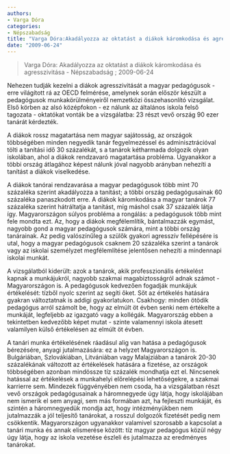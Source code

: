 ```yaml
---
authors: 
- Varga Dóra
categories: 
- Népszabadság
title: "Varga Dóra:Akadályozza az oktatást a diákok káromkodása és agresszivitása"
date: "2009-06-24"
---
```

> Varga Dóra: Akadályozza az oktatást a diákok káromkodása és agresszivitása - Népszabadság ; 2009-06-24

Nehezen tudják kezelni a diákok agresszivitását a magyar pedagógusok - erre világított rá az OECD felmérése, amelynek során először készült a pedagógusok munkakörülményeiről nemzetközi összehasonlító vizsgálat. Első körben az alsó középfokon - ez nálunk az általános iskola felső tagozata - oktatókat vonták be a vizsgálatba: 23 részt vevő ország 90 ezer tanárát kérdezték.

A diákok rossz magatartása nem magyar sajátosság, az országok többségében minden negyedik tanár fegyelmezéssel és adminisztrációval tölti a tanítási idő 30 százalékát, s a tanárok kétharmada dolgozik olyan iskolában, ahol a diákok rendzavaró magatartása probléma. Ugyanakkor a többi ország átlagához képest nálunk jóval nagyobb arányban nehezíti a tanítást a diákok viselkedése.

A diákok tanórai rendzavarása a magyar pedagógusok több mint 70 százaléka szerint akadályozza a tanítást; a többi ország pedagógusainak 60 százaléka panaszkodott erre. A diákok káromkodása a magyar tanárok 77 százaléka szerint hátráltatja a tanítást, míg máshol csak 37 százalék látja így. Magyarországon súlyos probléma a rongálás: a pedagógusok több mint fele mondta ezt. Az, hogy a diákok megfélemlítik, bántalmazzák egymást, nagyobb gond a magyar pedagógusok számára, mint a többi ország tanárainak. Az pedig valószínűleg a szülők gyakori agresszív fellépésére is utal, hogy a magyar pedagógusok csaknem 20 százaléka szerint a tanárok vagy az iskolai személyzet megfélemlítése jelentősen nehezíti a mindennapi iskolai munkát.

A vizsgálatból kiderült: azok a tanárok, akik professzionális értékelést kapnak a munkájukról, nagyobb szakmai magabiztosságról adnak számot - Magyarországon is. A pedagógusok kedvezően fogadják munkájuk értékelését: tízből nyolc szerint az segíti őket. Sőt az értékelés hatására gyakran változtatnak is addigi gyakorlatukon. Csakhogy: minden ötödik pedagógus arról számolt be, hogy az elmúlt öt évben senki nem értékelte a munkáját, legfeljebb az igazgató vagy a kollégák. Magyarország ebben a tekintetben kedvezőbb képet mutat - szinte valamennyi iskola átesett valamilyen külső értékelésen az elmúlt öt évben.

A tanári munka értékelésének ráadásul alig van hatása a pedagógusok bérezésére, anyagi jutalmazására: ez a helyzet Magyarországon is. Bulgáriában, Szlovákiában, Litvániában vagy Malajziában a tanárok 20-30 százalékának változott az értékelések hatására a fizetése, az országok többségében azonban mindössze tíz százalék mondhatja ezt el. Nincsenek hatással az értékelések a munkahelyi előrelépési lehetőségekre, a szakmai karrierre sem. Mindezek függvényében nem csoda, ha a vizsgálatban részt vevő országok pedagógusainak a háromnegyede úgy látja, hogy iskolájában nem ismerik el sem anyagi, sem más formában azt, ha fejleszti munkáját, és szintén a háromnegyedük mondja azt, hogy intézményükben nem jutalmazzák a jól teljesítő tanárokat, a rosszul dolgozók fizetését pedig nem csökkentik. Magyarországon ugyanakkor valamivel szorosabb a kapcsolat a tanári munka és annak elismerése között: tíz magyar pedagógus közül négy úgy látja, hogy az iskola vezetése észleli és jutalmazza az eredményes tanárokat.
